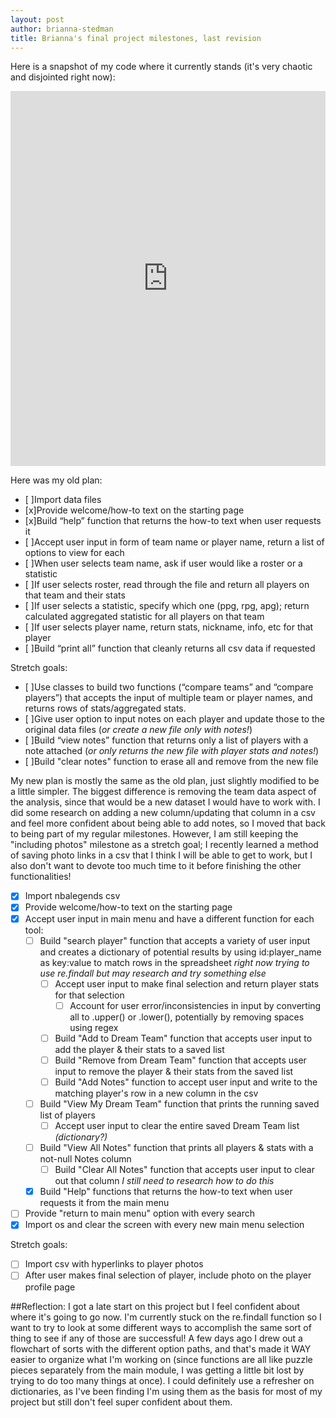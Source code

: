 ```yaml
---
layout: post
author: brianna-stedman
title: Brianna's final project milestones, last revision
---
```

Here is a snapshot of my code where it currently stands (it's very chaotic and disjointed right now):
<iframe src="https://trinket.io/embed/python/67430a89c4" width="100%" height="600" frameborder="0" marginwidth="0" marginheight="0" allowfullscreen></iframe>

Here was my old plan:
- [ ]Import data files
- [x]Provide welcome/how-to text on the starting page
- [x]Build “help” function that returns the how-to text when user requests it
- [ ]Accept user input in form of team name or player name, return a list of options to view for each
- [ ]When user selects team name, ask if user would like a roster or a statistic
- [ ]If user selects roster, read through the file and return all players on that team and their stats
- [ ]If user selects a statistic, specify which one (ppg, rpg, apg); return calculated aggregated statistic for all players on that team
- [ ]If user selects player name, return stats, nickname, info, etc for that player
- [ ]Build “print all” function that cleanly returns all csv data if requested

Stretch goals:
- [ ]Use classes to build two functions (“compare teams” and “compare players”) that accepts the input of multiple team or player names, and returns rows of stats/aggregated stats.
- [ ]Give user option to input notes on each player and update those to the original data files (*or create a new file only with notes!*)
- [ ]Build “view notes” function that returns only a list of players with a note attached (*or only returns the new file with player stats and notes!*)
- [ ]Build "clear notes" function to erase all and remove from the new file 

My new plan is mostly the same as the old plan, just slightly modified to be a little simpler. The biggest difference is removing the team data aspect of the analysis, since that would be a new dataset I would have to work with. I did some research on adding a new column/updating that column in a csv and feel more confident about being able to add notes, so I moved that back to being part of my regular milestones. However, I am still keeping the "including photos" milestone as a stretch goal;  I recently learned a method of saving photo links in a csv that I think I will be able to get to work, but I also don't want to devote too much time to it before finishing the other functionalities! 

- [x] Import nbalegends csv
- [x] Provide welcome/how-to text on the starting page
- [x] Accept user input in main menu and have a different function for each tool:
    - [ ] Build "search player" function that accepts a variety of user input and creates a dictionary of potential results by using id:player_name as key:value to match rows in the spreadsheet *right now trying to use re.findall but may research and try something else*
        - [ ] Accept user input to make final selection and return player stats for that selection 
            - [ ] Account for user error/inconsistencies in input by converting all to .upper() or .lower(), potentially by removing spaces using regex
        - [ ] Build "Add to Dream Team" function that accepts user input to add the player & their stats to a saved list 
        - [ ] Build "Remove from Dream Team" function that accepts user input to remove the player & their stats from the saved list 
        - [ ] Build "Add Notes" function to accept user input and write to the matching player's row in a new column in the csv 
    - [ ] Build "View My Dream Team" function that prints the running saved list of players 
        - [ ] Accept user input to clear the entire saved Dream Team list *(dictionary?)*
    - [ ] Build "View All Notes" function that prints all players & stats with a not-null Notes column 
        - [ ] Build "Clear All Notes" function that accepts user input to clear out that column *I still need to research how to do this*
    - [x] Build "Help" functions that returns the how-to text when user requests it from the main menu
 - [ ] Provide "return to main menu" option with every search
 - [x] Import os and clear the screen with every new main menu selection 

Stretch goals: 
- [ ] Import csv with hyperlinks to player photos
- [ ] After user makes final selection of player, include photo on the player profile page 

##Reflection:
I got a late start on this project but I feel confident about where it's going to go now. I'm currently stuck on the re.findall function so I want to try to look at some different ways to accomplish the same sort of thing to see if any of those are successful! A few days ago I drew out a flowchart of sorts with the different option paths, and that's made it WAY easier to organize what I'm working on (since functions are all like puzzle pieces separately from the main module, I was getting a little bit lost by trying to do too many things at once). I could definitely use a refresher on dictionaries, as I've been finding I'm using them as the basis for most of my project but still don't feel super confident about them. 
